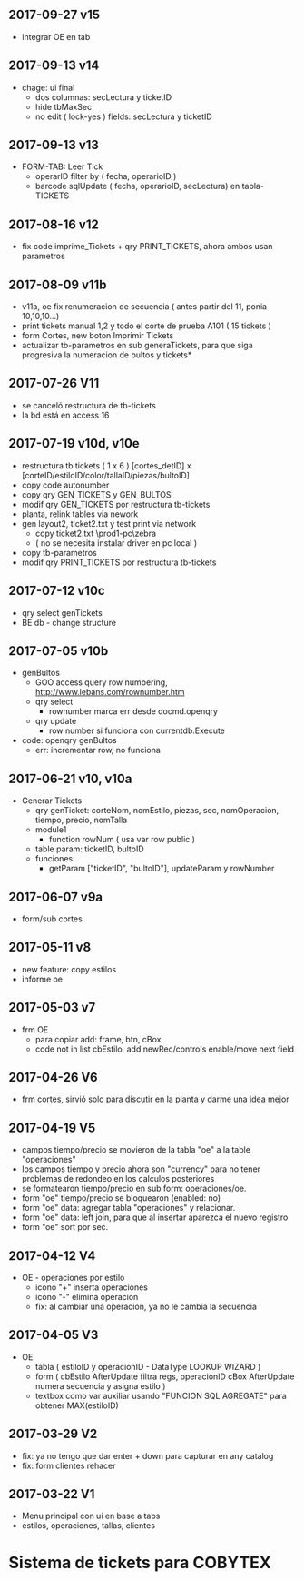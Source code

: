 ## 2017-09-27  v15
* integrar OE en tab

## 2017-09-13  v14
* chage: ui final
  * dos columnas: secLectura y ticketID
  * hide tbMaxSec
  * no edit ( lock-yes ) fields: secLectura y ticketID
  
## 2017-09-13  v13
* FORM-TAB: Leer Tick 
  * operarID filter by ( fecha, operarioID )
  * barcode sqlUpdate ( fecha, operarioID, secLectura) en tabla-TICKETS

## 2017-08-16  v12
* fix code imprime_Tickets + qry PRINT_TICKETS, ahora ambos usan parametros

## 2017-08-09  v11b
* v11a, oe fix renumeracion de secuencia ( antes partir del 11, ponia 10,10,10...)
* print tickets manual 1,2 y todo el corte de prueba A101 ( 15 tickets )
* form Cortes, new boton Imprimir Tickets
* actualizar tb-parametros en sub generaTickets, para que siga progresiva la numeracion de bultos y tickets* 

## 2017-07-26  V11
* se canceló restructura de tb-tickets 
* la bd está en access 16

## 2017-07-19  v10d, v10e
* restructura tb tickets ( 1 x 6 ) [cortes_detID] x [corteID/estiloID/color/tallaID/piezas/bultoID]
* copy code autonumber
* copy qry GEN_TICKETS y GEN_BULTOS
* modif qry GEN_TICKETS por restructura tb-tickets
* planta, relink tables via nework
* gen layout2, ticket2.txt y test print via network
  * copy ticket2.txt \\prod1-pc\zebra
  * ( no se necesita instalar driver en pc local )
* copy tb-parametros
* modif qry PRINT_TICKETS por restructura tb-tickets

## 2017-07-12  v10c
* qry select genTickets  
* BE db - change structure

## 2017-07-05  v10b
* genBultos  
  * GOO access query row numbering, http://www.lebans.com/rownumber.htm 
  * qry select
    * rownumber marca err desde docmd.openqry
  * qry update
    * row number si funciona con currentdb.Execute
* code: openqry genBultos
  * err: incrementar row, no funciona

## 2017-06-21  v10, v10a
* Generar Tickets
  * qry genTicket: corteNom, nomEstilo, piezas, sec, nomOperacion, tiempo, precio, nomTalla
  * module1
    * function rowNum ( usa var row public )
  * <COPY> table param: ticketID, bultoID
  * funciones: 
    * getParam ["ticketID", "bultoID"], updateParam y rowNumber
  
## 2017-06-07  v9a
* form/sub cortes

## 2017-05-11  v8
* new feature: copy estilos
* informe oe

## 2017-05-03  v7
* frm OE
	* para copiar add:  frame, btn, cBox
	* code not in list cbEstilo, add newRec/controls enable/move next field

## 2017-04-26  V6
* frm cortes, sirvió solo para discutir en la planta y darme una idea mejor

## 2017-04-19  V5
* campos tiempo/precio se movieron de la tabla "oe" a la table "operaciones"
* los campos tiempo y precio ahora son "currency" para no tener problemas de redondeo en los calculos posteriores
* se formatearon tiempo/precio en sub form: operaciones/oe.
* form "oe" tiempo/precio se bloquearon (enabled: no)
* form "oe" data: agregar tabla "operaciones" y relacionar.
* form "oe" data:  left join, para que al insertar aparezca el nuevo registro
* form "oe" sort por sec.

## 2017-04-12  V4
* OE - operaciones por estilo
	* icono "+" inserta operaciones
	* icono "-" elimina operacion
	* fix: al cambiar una operacion, ya no le cambia la secuencia

## 2017-04-05  V3
* OE
  * tabla ( estiloID y operacionID - DataType LOOKUP WIZARD )
  * form ( cbEstilo AfterUpdate filtra regs, operacionID cBox AfterUpdate numera secuencia y asigna estilo )
  * textbox como var auxiliar usando "FUNCION SQL AGREGATE" para obtener MAX(estiloID)

## 2017-03-29  V2
* fix: ya no tengo que dar enter + down para capturar en any catalog
* fix: form clientes rehacer

## 2017-03-22  V1
* Menu principal con ui en base a tabs
* estilos, operaciones, tallas, clientes

# Sistema de tickets para COBYTEX